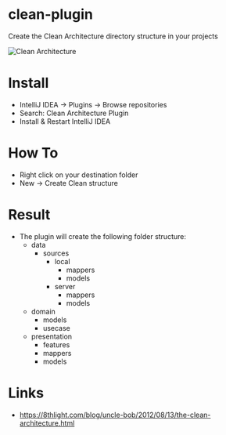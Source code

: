 # clean-plugin
Create the Clean Architecture directory structure in your projects

![Clean Architecture](https://8thlight.com/blog/assets/posts/2012-08-13-the-clean-architecture/CleanArchitecture-8d1fe066e8f7fa9c7d8e84c1a6b0e2b74b2c670ff8052828f4a7e73fcbbc698c.jpg "Clean Architecture")

# Install
- IntelliJ IDEA -> Plugins -> Browse repositories
- Search: Clean Architecture Plugin
- Install & Restart IntelliJ IDEA

# How To
- Right click on your destination folder
- New -> Create Clean structure

# Result
- The plugin will create the following folder structure:
  - data
    - sources
      - local
        - mappers
        - models
      - server
        - mappers
        - models
  - domain
    - models
    - usecase
  - presentation
    - features
    - mappers
    - models
  
# Links
- https://8thlight.com/blog/uncle-bob/2012/08/13/the-clean-architecture.html

